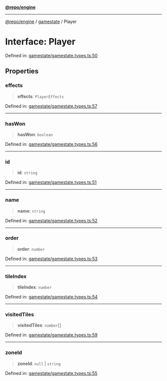 [**@repo/engine**](../../README.md)

---

[@repo/engine](../../modules.md) / [gamestate](../README.md) / Player

# Interface: Player

Defined in: [gamestate/gamestate.types.ts:50](https://github.com/alexqguo/drinking-board-game-v3/blob/461114994e3e28c73ae280b4acd08ba7cdad6013/packages/engine/src/gamestate/gamestate.types.ts#L50)

## Properties

### effects

> **effects**: `PlayerEffects`

Defined in: [gamestate/gamestate.types.ts:57](https://github.com/alexqguo/drinking-board-game-v3/blob/461114994e3e28c73ae280b4acd08ba7cdad6013/packages/engine/src/gamestate/gamestate.types.ts#L57)

---

### hasWon

> **hasWon**: `boolean`

Defined in: [gamestate/gamestate.types.ts:56](https://github.com/alexqguo/drinking-board-game-v3/blob/461114994e3e28c73ae280b4acd08ba7cdad6013/packages/engine/src/gamestate/gamestate.types.ts#L56)

---

### id

> **id**: `string`

Defined in: [gamestate/gamestate.types.ts:51](https://github.com/alexqguo/drinking-board-game-v3/blob/461114994e3e28c73ae280b4acd08ba7cdad6013/packages/engine/src/gamestate/gamestate.types.ts#L51)

---

### name

> **name**: `string`

Defined in: [gamestate/gamestate.types.ts:52](https://github.com/alexqguo/drinking-board-game-v3/blob/461114994e3e28c73ae280b4acd08ba7cdad6013/packages/engine/src/gamestate/gamestate.types.ts#L52)

---

### order

> **order**: `number`

Defined in: [gamestate/gamestate.types.ts:53](https://github.com/alexqguo/drinking-board-game-v3/blob/461114994e3e28c73ae280b4acd08ba7cdad6013/packages/engine/src/gamestate/gamestate.types.ts#L53)

---

### tileIndex

> **tileIndex**: `number`

Defined in: [gamestate/gamestate.types.ts:54](https://github.com/alexqguo/drinking-board-game-v3/blob/461114994e3e28c73ae280b4acd08ba7cdad6013/packages/engine/src/gamestate/gamestate.types.ts#L54)

---

### visitedTiles

> **visitedTiles**: `number`[]

Defined in: [gamestate/gamestate.types.ts:59](https://github.com/alexqguo/drinking-board-game-v3/blob/461114994e3e28c73ae280b4acd08ba7cdad6013/packages/engine/src/gamestate/gamestate.types.ts#L59)

---

### zoneId

> **zoneId**: `null` \| `string`

Defined in: [gamestate/gamestate.types.ts:55](https://github.com/alexqguo/drinking-board-game-v3/blob/461114994e3e28c73ae280b4acd08ba7cdad6013/packages/engine/src/gamestate/gamestate.types.ts#L55)

